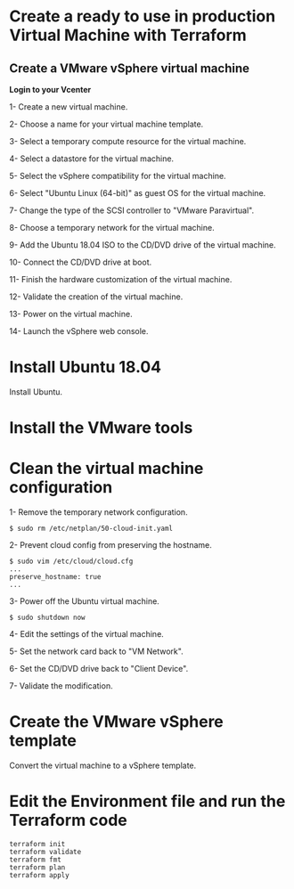 # Create a ready to use in production Virtual Machine with Terraform

## Create a VMware vSphere virtual machine
**Login to your Vcenter**

1- Create a new virtual machine.

2- Choose a name for your virtual machine template.

3- Select a temporary compute resource for the virtual machine.

4- Select a datastore for the virtual machine.

5- Select the vSphere compatibility for the virtual machine.

6- Select "Ubuntu Linux (64-bit)" as guest OS for the virtual machine.

7- Change the type of the SCSI controller to "VMware Paravirtual".

8- Choose a temporary network for the virtual machine.

9- Add the Ubuntu 18.04 ISO to the CD/DVD drive of the virtual machine.

10- Connect the CD/DVD drive at boot.

11- Finish the hardware customization of the virtual machine.

12- Validate the creation of the virtual machine.

13- Power on the virtual machine.

14- Launch the vSphere web console.

# Install Ubuntu 18.04

Install Ubuntu.

# Install the VMware tools

# Clean the virtual machine configuration
1- Remove the temporary network configuration.
```
$ sudo rm /etc/netplan/50-cloud-init.yaml
```
2- Prevent cloud config from preserving the hostname.
```
$ sudo vim /etc/cloud/cloud.cfg
...
preserve_hostname: true
...
```
3- Power off the Ubuntu virtual machine.
```
$ sudo shutdown now
```
4- Edit the settings of the virtual machine.

5- Set the network card back to "VM Network".

6- Set the CD/DVD drive back to "Client Device".

7- Validate the modification.

# Create the VMware vSphere template
Convert the virtual machine to a vSphere template.

# Edit the Environment file and run the Terraform code

```
terraform init
terraform validate
terraform fmt
terraform plan
terraform apply
```

